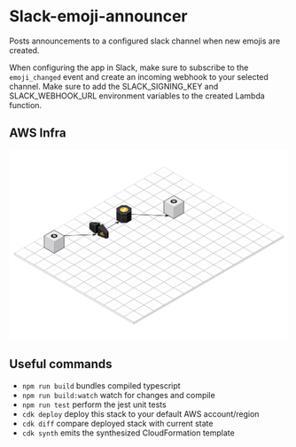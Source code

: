 # Slack-emoji-announcer
Posts announcements to a configured slack channel when new emojis are created.

When configuring the app in Slack, make sure to subscribe to the `emoji_changed` event and create an incoming webhook to your selected channel. Make sure to add the SLACK_SIGNING_KEY and SLACK_WEBHOOK_URL environment variables to the created Lambda function.  

## AWS Infra
![infra](infra.svg)

## Useful commands

 * `npm run build`   bundles compiled typescript
 * `npm run build:watch`   watch for changes and compile
 * `npm run test`    perform the jest unit tests
 * `cdk deploy`      deploy this stack to your default AWS account/region
 * `cdk diff`        compare deployed stack with current state
 * `cdk synth`       emits the synthesized CloudFormation template
